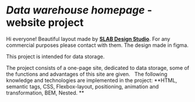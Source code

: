 # *Data warehouse homepage* - website project

Hi everyone!
Beautiful layout made by **[SLAB Design Studio](http://slabdsgn.com/)**. For any commercial purposes please contact with them. The design made in figma.

This project is intended for data storage.

The project consists of a one-page site, dedicated to data storage, some of the functions and advantages of this site are given.
 
The following knowledge and technologies are implemented in the project:
**HTML, semantic tags, CSS, Flexbox-layout, positioning, animation and transformation, BEM, Nested. **
